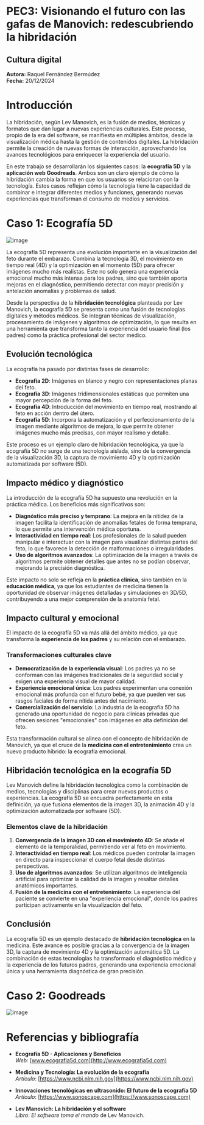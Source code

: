 # **PEC3: Visionando el futuro con las gafas de Manovich: redescubriendo la hibridación**

## **Cultura digital**

**Autora:** Raquel Fernández Bermúdez  
**Fecha:** 20/12/2024  

# **Introducción**

La hibridación, según Lev Manovich, es la fusión de medios, técnicas y formatos que dan lugar a nuevas experiencias culturales. Este proceso, propio de la era del software, se manifiesta en múltiples ámbitos, desde la visualización médica hasta la gestión de contenidos digitales. La hibridación permite la creación de nuevas formas de interacción, aprovechando los avances tecnológicos para enriquecer la experiencia del usuario.

En este trabajo se desarrollarán los siguientes casos: la **ecografía 5D** y la **aplicación web Goodreads**. Ambos son un claro ejemplo de cómo la hibridación cambia la forma en que los usuarios se relacionan con la tecnología. Estos casos reflejan cómo la tecnología tiene la capacidad de combinar e integrar diferentes medios y funciones, generando nuevas experiencias que transforman el consumo de medios y servicios.

# **Caso 1: Ecografía 5D**  

![image](https://ecolady.es/wp-content/uploads/2022/11/WhatsApp-Image-2022-11-04-at-10.45.41-PM.jpeg)  

La ecografía 5D representa una evolución importante en la visualización del feto durante el embarazo. Combina la tecnología 3D, el movimiento en tiempo real (4D) y la optimización en el momento (5D) para ofrecer imágenes mucho más realistas. Este no solo genera una experiencia emocional mucho más intensa para los padres, sino que también aporta mejoras en el diagnóstico, permitiendo detectar con mayor precisión y antelación anomalías y problemas de salud.  

Desde la perspectiva de la **hibridación tecnológica** planteada por Lev Manovich, la ecografía 5D se presenta como una fusión de tecnologías digitales y métodos médicos. Se integran técnicas de visualización, procesamiento de imágenes y algoritmos de optimización, lo que resulta en una herramienta que transforma tanto la experiencia del usuario final (los padres) como la práctica profesional del sector médico.  

## **Evolución tecnológica**  

La ecografía ha pasado por distintas fases de desarrollo:  
- **Ecografía 2D**: Imágenes en blanco y negro con representaciones planas del feto.  
- **Ecografía 3D**: Imágenes tridimensionales estáticas que permiten una mayor percepción de la forma del feto.  
- **Ecografía 4D**: Introducción del movimiento en tiempo real, mostrando al feto en acción dentro del útero.  
- **Ecografía 5D**: Incorpora la automatización y el perfeccionamiento de la imagen mediante algoritmos de mejora, lo que permite obtener imágenes mucho más precisas, con mayor realismo y detalle.  

Este proceso es un ejemplo claro de hibridación tecnológica, ya que la ecografía 5D no surge de una tecnología aislada, sino de la convergencia de la visualización 3D, la captura de movimiento 4D y la optimización automatizada por software (5D).  

## **Impacto médico y diagnóstico**  

La introducción de la ecografía 5D ha supuesto una revolución en la práctica médica. Los beneficios más significativos son:  
- **Diagnóstico más preciso y temprano**: La mejora en la nitidez de la imagen facilita la identificación de anomalías fetales de forma temprana, lo que permite una intervención médica oportuna.  
- **Interactividad en tiempo real**: Los profesionales de la salud pueden manipular e interactuar con la imagen para visualizar distintas partes del feto, lo que favorece la detección de malformaciones o irregularidades.  
- **Uso de algoritmos avanzados**: La optimización de la imagen a través de algoritmos permite obtener detalles que antes no se podían observar, mejorando la precisión diagnóstica.  

Este impacto no solo se refleja en la **práctica clínica**, sino también en la **educación médica**, ya que los estudiantes de medicina tienen la oportunidad de observar imágenes detalladas y simulaciones en 3D/5D, contribuyendo a una mejor comprensión de la anatomía fetal.  

## **Impacto cultural y emocional**  

El impacto de la ecografía 5D va más allá del ámbito médico, ya que transforma la **experiencia de los padres** y su relación con el embarazo.  

### **Transformaciones culturales clave**  
- **Democratización de la experiencia visual**: Los padres ya no se conforman con las imágenes tradicionales de la seguridad social y exigen una experiencia visual de mayor calidad.  
- **Experiencia emocional única**: Los padres experimentan una conexión emocional más profunda con el futuro bebé, ya que pueden ver sus rasgos faciales de forma nítida antes del nacimiento.  
- **Comercialización del servicio**: La industria de la ecografía 5D ha generado una oportunidad de negocio para clínicas privadas que ofrecen sesiones "emocionales" con imágenes en alta definición del feto.  

Esta transformación cultural se alinea con el concepto de hibridación de Manovich, ya que el cruce de la **medicina con el entretenimiento** crea un nuevo producto híbrido: la ecografía emocional.  

## **Hibridación tecnológica en la ecografía 5D**  

Lev Manovich define la hibridación tecnológica como la combinación de medios, tecnologías y disciplinas para crear nuevos productos o experiencias. La ecografía 5D se encuadra perfectamente en esta definición, ya que fusiona elementos de la imagen 3D, la animación 4D y la optimización automatizada por software (5D).  

### **Elementos clave de la hibridación**  
1. **Convergencia de la imagen 3D con el movimiento 4D**: Se añade el elemento de la temporalidad, permitiendo ver al feto en movimiento.  
2. **Interactividad en tiempo real**: Los médicos pueden controlar la imagen en directo para inspeccionar el cuerpo fetal desde distintas perspectivas.  
3. **Uso de algoritmos avanzados**: Se utilizan algoritmos de inteligencia artificial para optimizar la calidad de la imagen y resaltar detalles anatómicos importantes.  
4. **Fusión de la medicina con el entretenimiento**: La experiencia del paciente se convierte en una "experiencia emocional", donde los padres participan activamente en la visualización del feto.  

## **Conclusión**  

La ecografía 5D es un ejemplo destacado de **hibridación tecnológica** en la medicina. Este avance es posible gracias a la convergencia de la imagen 3D, la captura de movimiento 4D y la optimización automática 5D. La combinación de estas tecnologías ha transformado el diagnóstico médico y la experiencia de los futuros padres, generando una experiencia emocional única y una herramienta diagnóstica de gran precisión.  

# **Caso 2: Goodreads**  

![image](https://scribemedia.com/wp-content/uploads/2020/02/How-To-Set-Up-Your-Goodreads-Author-Profile.jpg)  


# **Referencias y bibliografía**  

- **Ecografía 5D - Aplicaciones y Beneficios**  
  *Web*: [www.ecografia5d.com](http://www.ecografia5d.com)  

- **Medicina y Tecnología: La evolución de la ecografía**  
  *Artículo*: [https://www.ncbi.nlm.nih.gov](https://www.ncbi.nlm.nih.gov)  

- **Innovaciones tecnológicas en ultrasonido: El futuro de la ecografía 5D**  
  *Artículo*: [https://www.sonoscape.com](https://www.sonoscape.com)  

- **Lev Manovich: La hibridación y el software**  
  *Libro*: *El software toma el mando* de Lev Manovich.  
